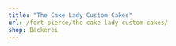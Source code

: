 ```yaml
---
title: "The Cake Lady Custom Cakes"
url: /fort-pierce/the-cake-lady-custom-cakes/
shop: Bäckerei
---
```


